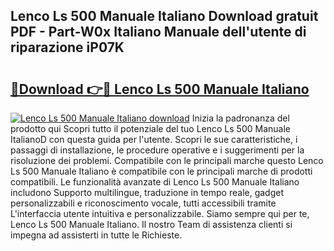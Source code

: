 ## Lenco Ls 500 Manuale Italiano Download gratuit PDF - Part-W0x Italiano Manuale dell'utente di riparazione iP07K

# <h2><a href="http://dfaae1o.blite.top/?on=Lenco+Ls+500+Manuale+Italiano">🔗Download 👉🔴 Lenco Ls 500 Manuale Italiano</a></h2>

[![Lenco Ls 500 Manuale Italiano download](https://i.imgur.com/lujVjoI.png)](http://dfaae1o.blite.top/?on=Lenco+Ls+500+Manuale+Italiano)
Inizia la padronanza del prodotto qui Scopri tutto il potenziale del tuo Lenco Ls 500 Manuale ItalianoD con questa guida per l'utente. Scopri le sue caratteristiche, i passaggi di installazione, le procedure operative e i suggerimenti per la risoluzione dei problemi. Compatibile con le principali marche questo Lenco Ls 500 Manuale Italiano è compatibile con le principali marche di prodotti compatibili. Le funzionalità avanzate di Lenco Ls 500 Manuale Italiano includono Supporto multilingue, traduzione in tempo reale, gadget personalizzabili e riconoscimento vocale, tutti accessibili tramite L'interfaccia utente intuitiva e personalizzabile. Siamo sempre qui per te, Lenco Ls 500 Manuale Italiano. Il nostro Team di assistenza clienti si impegna ad assisterti in tutte le Richieste.
